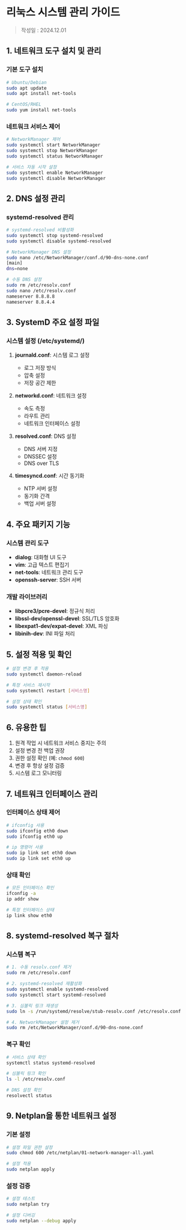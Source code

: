 # 리눅스 시스템 관리 가이드

> 작성일 : 2024.12.01

## 1. 네트워크 도구 설치 및 관리

### 기본 도구 설치

```bash
# Ubuntu/Debian
sudo apt update
sudo apt install net-tools

# CentOS/RHEL
sudo yum install net-tools
```

### 네트워크 서비스 제어

```bash
# NetworkManager 제어
sudo systemctl start NetworkManager
sudo systemctl stop NetworkManager
sudo systemctl status NetworkManager

# 서비스 자동 시작 설정
sudo systemctl enable NetworkManager
sudo systemctl disable NetworkManager
```

## 2. DNS 설정 관리

### systemd-resolved 관리

```bash
# systemd-resolved 비활성화
sudo systemctl stop systemd-resolved
sudo systemctl disable systemd-resolved

# NetworkManager DNS 설정
sudo nano /etc/NetworkManager/conf.d/90-dns-none.conf
[main]
dns=none

# 수동 DNS 설정
sudo rm /etc/resolv.conf
sudo nano /etc/resolv.conf
nameserver 8.8.8.8
nameserver 8.8.4.4
```

## 3. SystemD 주요 설정 파일

### 시스템 설정 (/etc/systemd/)

1. **journald.conf**: 시스템 로그 설정

   - 로그 저장 방식
   - 압축 설정
   - 저장 공간 제한

2. **networkd.conf**: 네트워크 설정

   - 속도 측정
   - 라우트 관리
   - 네트워크 인터페이스 설정

3. **resolved.conf**: DNS 설정

   - DNS 서버 지정
   - DNSSEC 설정
   - DNS over TLS

4. **timesyncd.conf**: 시간 동기화
   - NTP 서버 설정
   - 동기화 간격
   - 백업 서버 설정

## 4. 주요 패키지 기능

### 시스템 관리 도구

- **dialog**: 대화형 UI 도구
- **vim**: 고급 텍스트 편집기
- **net-tools**: 네트워크 관리 도구
- **openssh-server**: SSH 서버

### 개발 라이브러리

- **libpcre3/pcre-devel**: 정규식 처리
- **libssl-dev/openssl-devel**: SSL/TLS 암호화
- **libexpat1-dev/expat-devel**: XML 파싱
- **libinih-dev**: INI 파일 처리

## 5. 설정 적용 및 확인

```bash
# 설정 변경 후 적용
sudo systemctl daemon-reload

# 특정 서비스 재시작
sudo systemctl restart [서비스명]

# 설정 상태 확인
sudo systemctl status [서비스명]
```

## 6. 유용한 팁

1. 원격 작업 시 네트워크 서비스 중지는 주의
2. 설정 변경 전 백업 권장
3. 권한 설정 확인 (예: `chmod 600`)
4. 변경 후 항상 설정 검증
5. 시스템 로그 모니터링

## 7. 네트워크 인터페이스 관리

### 인터페이스 상태 제어

```bash
# ifconfig 사용
sudo ifconfig eth0 down
sudo ifconfig eth0 up

# ip 명령어 사용
sudo ip link set eth0 down
sudo ip link set eth0 up
```

### 상태 확인

```bash
# 모든 인터페이스 확인
ifconfig -a
ip addr show

# 특정 인터페이스 상태
ip link show eth0
```

## 8. systemd-resolved 복구 절차

### 시스템 복구

```bash
# 1. 수동 resolv.conf 제거
sudo rm /etc/resolv.conf

# 2. systemd-resolved 재활성화
sudo systemctl enable systemd-resolved
sudo systemctl start systemd-resolved

# 3. 심볼릭 링크 재생성
sudo ln -s /run/systemd/resolve/stub-resolv.conf /etc/resolv.conf

# 4. NetworkManager 설정 제거
sudo rm /etc/NetworkManager/conf.d/90-dns-none.conf
```

### 복구 확인

```bash
# 서비스 상태 확인
systemctl status systemd-resolved

# 심볼릭 링크 확인
ls -l /etc/resolv.conf

# DNS 설정 확인
resolvectl status
```

## 9. Netplan을 통한 네트워크 설정

### 기본 설정

```bash
# 설정 파일 권한 설정
sudo chmod 600 /etc/netplan/01-network-manager-all.yaml

# 설정 적용
sudo netplan apply
```

### 설정 검증

```bash
# 설정 테스트
sudo netplan try

# 설정 디버깅
sudo netplan --debug apply
```
